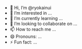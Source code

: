 - 👋 Hi, I’m @ryokainui
- 👀 I’m interested in ...
- 🌱 I’m currently learning ...
- 💞️ I’m looking to collaborate on ...
- 📫 How to reach me ...
- 😄 Pronouns: ...
- ⚡ Fun fact: ...

<!---
ryokainui/ryokainui is a ✨ special ✨ repository because its `README.md` (this file) appears on your GitHub profile.
You can click the Preview link to take a look at your changes.
--->
